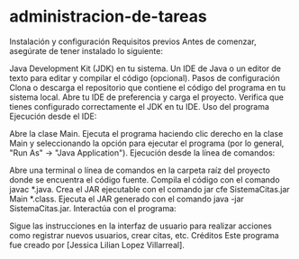 # administracion-de-tareas
Instalación y configuración
Requisitos previos
Antes de comenzar, asegúrate de tener instalado lo siguiente:

Java Development Kit (JDK) en tu sistema.
Un IDE de Java o un editor de texto para editar y compilar el código (opcional).
Pasos de configuración
Clona o descarga el repositorio que contiene el código del programa en tu sistema local.
Abre tu IDE de preferencia y carga el proyecto.
Verifica que tienes configurado correctamente el JDK en tu IDE.
Uso del programa
Ejecución desde el IDE:

Abre la clase Main.
Ejecuta el programa haciendo clic derecho en la clase Main y seleccionando la opción para ejecutar el programa (por lo general, "Run As" -> "Java Application").
Ejecución desde la línea de comandos:

Abre una terminal o línea de comandos en la carpeta raíz del proyecto donde se encuentra el código fuente.
Compila el código con el comando javac *.java.
Crea el JAR ejecutable con el comando jar cfe SistemaCitas.jar Main *.class.
Ejecuta el JAR generado con el comando java -jar SistemaCitas.jar.
Interactúa con el programa:

Sigue las instrucciones en la interfaz de usuario para realizar acciones como registrar nuevos usuarios, crear citas, etc.
Créditos
Este programa fue creado por [Jessica Lilian Lopez Villarreal].







